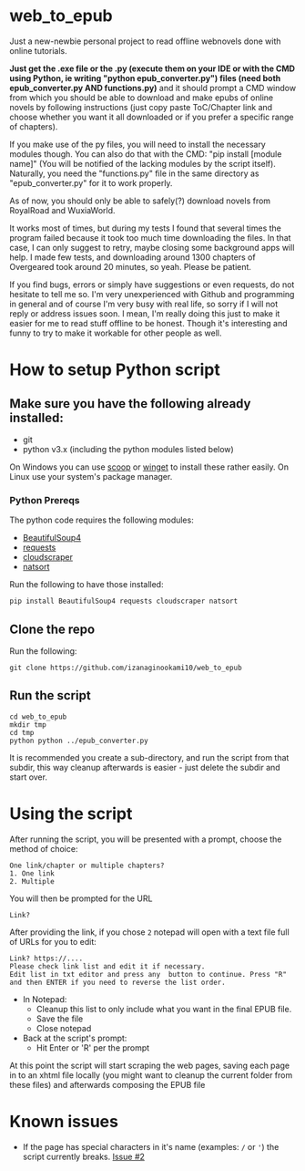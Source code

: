 # web_to_epub
Just a new-newbie personal project to read offline webnovels done with online tutorials.

<strong>Just get the .exe file or the .py (execute them on your IDE or with the CMD using Python, ie writing "python epub_converter.py") files (need both epub_converter.py AND functions.py)</strong> and it should prompt a CMD window from which you should be able to download and make epubs of online novels by following instructions (just copy paste ToC/Chapter link and choose whether you want it all downloaded or if you prefer a specific range of chapters).

If you make use of the py files, you will need to install the necessary modules though. You can also do that with the CMD: "pip install [module name]" (You will be notified of the lacking modules by the script itself). Naturally, you need the "functions.py" file in the same directory as "epub_converter.py" for it to work properly.

As of now, you should only be able to safely(?) download novels from RoyalRoad and WuxiaWorld.

It works most of times, but during my tests I found that several times the program failed because it took too much time downloading the files. In that case, I can only suggest to retry, maybe closing some background apps will help. I made few tests, and downloading around 1300 chapters of Overgeared took around 20 minutes, so yeah. Please be patient.

If you find bugs, errors or simply have suggestions or even requests, do not hesitate to tell me so. I'm very unexperienced with Github and programming in general and of course I'm very busy with real life, so sorry if I will not reply or address issues soon. I mean, I'm really doing this just to make it easier for me to read stuff offline to be honest. Though it's interesting and funny to try to make it workable for other people as well.

# How to setup Python script
## Make sure you have the following already installed:
* git
* python v3.x (including the python modules listed below)

On Windows you can use [scoop](https://scoop.sh) or [winget](https://docs.microsoft.com/en-us/windows/package-manager/winget/) to install these rather easily.
On Linux use your system's package manager.

### Python Prereqs
The python code requires the following modules:
* [BeautifulSoup4](https://pypi.org/project/beautifulsoup4/)
* [requests](https://pypi.org/project/requests/)
* [cloudscraper](https://pypi.org/project/cloudscraper/)
* [natsort](https://pypi.org/project/natsort/)

Run the following to have those installed:
```
pip install BeautifulSoup4 requests cloudscraper natsort
```

## Clone the repo
Run the following:
```
git clone https://github.com/izanaginookami10/web_to_epub
```

## Run the script
```
cd web_to_epub
mkdir tmp
cd tmp
python python ../epub_converter.py
```
It is recommended you create a sub-directory, and run the script from that subdir, this way cleanup afterwards is easier - just delete the subdir and start over.

# Using the script
After running the script, you will be presented with a prompt, choose the method of choice:
```
One link/chapter or multiple chapters?
1. One link
2. Multiple
```
You will then be prompted for the URL
```
Link?
```
After providing the link, if you chose `2` notepad will open with a text file full of URLs for you to edit:
```
Link? https://....
Please check link list and edit it if necessary.
Edit list in txt editor and press any  button to continue. Press "R" and then ENTER if you need to reverse the list order.
```
* In Notepad:
  * Cleanup this list to only include what you want in the final EPUB file.
  * Save the file
  * Close notepad
* Back at the script's prompt:
  * Hit Enter or 'R' per the prompt

At this point the script will start scraping the web pages, saving each page in
to an xhtml file locally (you might want to cleanup the current folder from
these files) and afterwards composing the EPUB file

# Known issues
* If the page has special characters in it's name (examples: `/` or `'`) the script currently breaks. [Issue #2](https://github.com/izanaginookami10/web_to_epub/issues/2)
